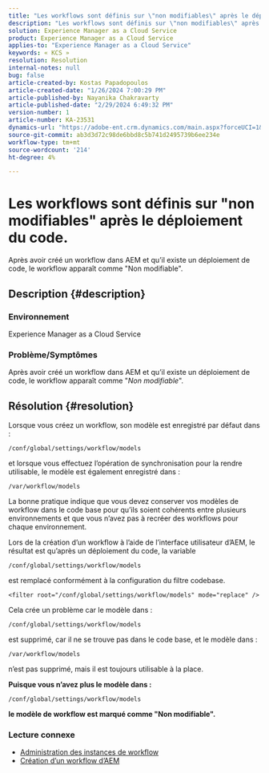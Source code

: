 ```yaml
---
title: "Les workflows sont définis sur \"non modifiables\" après le déploiement du code"
description: "Les workflows sont définis sur \"non modifiables\" après le déploiement du code"
solution: Experience Manager as a Cloud Service
product: Experience Manager as a Cloud Service
applies-to: "Experience Manager as a Cloud Service"
keywords: « KCS »
resolution: Resolution
internal-notes: null
bug: false
article-created-by: Kostas Papadopoulos
article-created-date: "1/26/2024 7:00:29 PM"
article-published-by: Nayanika Chakravarty
article-published-date: "2/29/2024 6:49:32 PM"
version-number: 1
article-number: KA-23531
dynamics-url: "https://adobe-ent.crm.dynamics.com/main.aspx?forceUCI=1&pagetype=entityrecord&etn=knowledgearticle&id=68b9a029-7dbc-ee11-a569-6045bd006c82"
source-git-commit: ab3d3d72c98de6bbd8c5b741d2495739b6ee234e
workflow-type: tm+mt
source-wordcount: '214'
ht-degree: 4%

---
```


# Les workflows sont définis sur &quot;non modifiables&quot; après le déploiement du code.


Après avoir créé un workflow dans AEM et qu’il existe un déploiement de code, le workflow apparaît comme &quot;Non modifiable&quot;.

## Description {#description}


### Environnement

Experience Manager as a Cloud Service

### Problème/Symptômes

Après avoir créé un workflow dans AEM et qu’il existe un déploiement de code, le workflow apparaît comme &quot;*Non modifiable*&quot;.


## Résolution {#resolution}


Lorsque vous créez un workflow, son modèle est enregistré par défaut dans :


```
/conf/global/settings/workflow/models
```


et lorsque vous effectuez l’opération de synchronisation pour la rendre utilisable, le modèle est également enregistré dans :


```
/var/workflow/models
```


La bonne pratique indique que vous devez conserver vos modèles de workflow dans le code base pour qu’ils soient cohérents entre plusieurs environnements et que vous n’avez pas à recréer des workflows pour chaque environnement.

Lors de la création d’un workflow à l’aide de l’interface utilisateur d’AEM, le résultat est qu’après un déploiement du code, la variable


```
/conf/global/settings/workflow/models
```


est remplacé conformément à la configuration du filtre codebase.


```
<filter root="/conf/global/settings/workflow/models" mode="replace" />
```


Cela crée un problème car le modèle dans :


```
/conf/global/settings/workflow/models
```


est supprimé, car il ne se trouve pas dans le code base, et le modèle dans :


```
/var/workflow/models
```


n’est pas supprimé, mais il est toujours utilisable à la place.

<b>Puisque vous n’avez plus le modèle dans :</b>


```
/conf/global/settings/workflow/models
```


<b>le modèle de workflow est marqué comme &quot;Non modifiable&quot;.</b>

### <b>Lecture connexe</b>

- [Administration des instances de workflow](https://docs.mktossl.com/docs/experience-manager-cloud-service/content/sites/administering/workflows-administering.html?lang=en)
- [Création d’un workflow d’AEM](https://experienceleague.adobe.com/docs/experience-manager-learn/cloud-service/forms/create-aem-workflow/create-workflow.html?lang=en)

